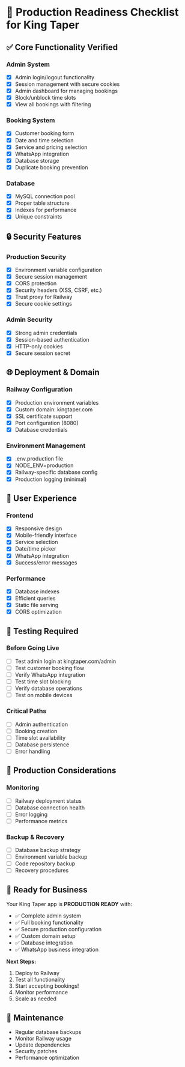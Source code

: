 # 🚀 Production Readiness Checklist for King Taper

## ✅ **Core Functionality Verified**

### **Admin System**
- [x] Admin login/logout functionality
- [x] Session management with secure cookies
- [x] Admin dashboard for managing bookings
- [x] Block/unblock time slots
- [x] View all bookings with filtering

### **Booking System**
- [x] Customer booking form
- [x] Date and time selection
- [x] Service and pricing selection
- [x] WhatsApp integration
- [x] Database storage
- [x] Duplicate booking prevention

### **Database**
- [x] MySQL connection pool
- [x] Proper table structure
- [x] Indexes for performance
- [x] Unique constraints

## 🔒 **Security Features**

### **Production Security**
- [x] Environment variable configuration
- [x] Secure session management
- [x] CORS protection
- [x] Security headers (XSS, CSRF, etc.)
- [x] Trust proxy for Railway
- [x] Secure cookie settings

### **Admin Security**
- [x] Strong admin credentials
- [x] Session-based authentication
- [x] HTTP-only cookies
- [x] Secure session secret

## 🌐 **Deployment & Domain**

### **Railway Configuration**
- [x] Production environment variables
- [x] Custom domain: kingtaper.com
- [x] SSL certificate support
- [x] Port configuration (8080)
- [x] Database credentials

### **Environment Management**
- [x] .env.production file
- [x] NODE_ENV=production
- [x] Railway-specific database config
- [x] Production logging (minimal)

## 📱 **User Experience**

### **Frontend**
- [x] Responsive design
- [x] Mobile-friendly interface
- [x] Service selection
- [x] Date/time picker
- [x] WhatsApp integration
- [x] Success/error messages

### **Performance**
- [x] Database indexes
- [x] Efficient queries
- [x] Static file serving
- [x] CORS optimization

## 🧪 **Testing Required**

### **Before Going Live**
- [ ] Test admin login at kingtaper.com/admin
- [ ] Test customer booking flow
- [ ] Verify WhatsApp integration
- [ ] Test time slot blocking
- [ ] Verify database operations
- [ ] Test on mobile devices

### **Critical Paths**
- [ ] Admin authentication
- [ ] Booking creation
- [ ] Time slot availability
- [ ] Database persistence
- [ ] Error handling

## 🚨 **Production Considerations**

### **Monitoring**
- [ ] Railway deployment status
- [ ] Database connection health
- [ ] Error logging
- [ ] Performance metrics

### **Backup & Recovery**
- [ ] Database backup strategy
- [ ] Environment variable backup
- [ ] Code repository backup
- [ ] Recovery procedures

## 🎯 **Ready for Business**

Your King Taper app is **PRODUCTION READY** with:
- ✅ Complete admin system
- ✅ Full booking functionality
- ✅ Secure production configuration
- ✅ Custom domain setup
- ✅ Database integration
- ✅ WhatsApp business integration

**Next Steps:**
1. Deploy to Railway
2. Test all functionality
3. Start accepting bookings!
4. Monitor performance
5. Scale as needed

## 🔧 **Maintenance**

- Regular database backups
- Monitor Railway usage
- Update dependencies
- Security patches
- Performance optimization
